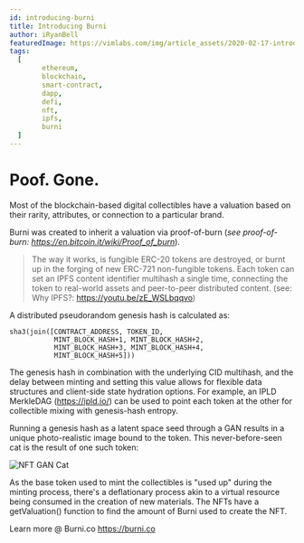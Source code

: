 ```yaml
---
id: introducing-burni
title: Introducing Burni
author: iRyanBell
featuredImage: https://vimlabs.com/img/article_assets/2020-02-17-introducing-burni-featured.jpg
tags:
  [
		ethereum,
		blockchain,
		smart-contract,
		dapp,
		defi,
		nft,
		ipfs,
		burni
  ]
---
```


# Poof. Gone.

Most of the blockchain-based digital collectibles have a valuation based on their rarity, attributes, or connection to a particular brand.

Burni was created to inherit a valuation via proof-of-burn (_see proof-of-burn: https://en.bitcoin.it/wiki/Proof_of_burn_).

> The way it works, is fungible ERC-20 tokens are destroyed, or burnt up in the forging of new ERC-721 non-fungible tokens. Each token can set an IPFS content identifier multihash a single time, connecting the token to real-world assets and peer-to-peer distributed content. (see: Why IPFS?: https://youtu.be/zE_WSLbqqvo)

A distributed pseudorandom genesis hash is calculated as:

```
sha3(join([CONTRACT_ADDRESS, TOKEN_ID,
           MINT_BLOCK_HASH+1, MINT_BLOCK_HASH+2,
           MINT_BLOCK_HASH+3, MINT_BLOCK_HASH+4,
           MINT_BLOCK_HASH+5]))
```

The genesis hash in combination with the underlying CID multihash, and the delay between minting and setting this value allows for flexible data structures and client-side state hydration options. For example, an IPLD MerkleDAG (https://ipld.io/) can be used to point each token at the other for collectible mixing with genesis-hash entropy.

Running a genesis hash as a latent space seed through a GAN results in a unique photo-realistic image bound to the token. This never-before-seen cat is the result of one such token:

![NFT GAN Cat](https://vimlabs.com/img/article_assets/2020-02-17-introducing-burni-gan_cat.png)

As the base token used to mint the collectibles is "used up" during the minting process, there's a deflationary process akin to a virtual resource being consumed in the creation of new materials. The NFTs have a getValuation() function to find the amount of Burni used to create the NFT.

Learn more @ Burni.co
https://burni.co
